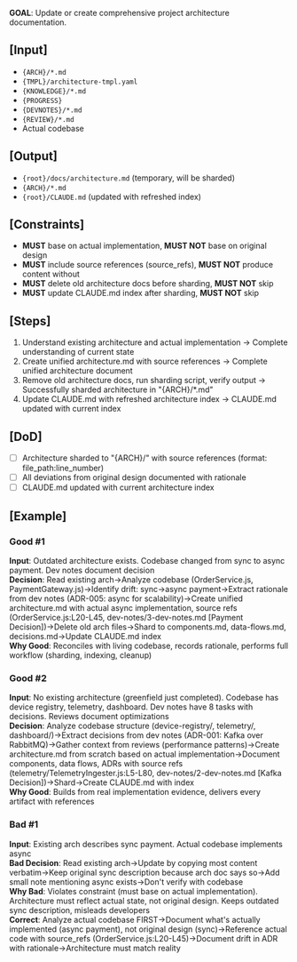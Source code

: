 **GOAL**: Update or create comprehensive project architecture documentation.

## [Input]
- `{ARCH}/*.md`
- `{TMPL}/architecture-tmpl.yaml`
- `{KNOWLEDGE}/*.md`
- `{PROGRESS}`
- `{DEVNOTES}/*.md`
- `{REVIEW}/*.md`
- Actual codebase

## [Output]
- `{root}/docs/architecture.md` (temporary, will be sharded)
- `{ARCH}/*.md`
- `{root}/CLAUDE.md` (updated with refreshed index)

## [Constraints]
- **MUST** base on actual implementation, **MUST NOT** base on original design
- **MUST** include source references (source_refs), **MUST NOT** produce content without
- **MUST** delete old architecture docs before sharding, **MUST NOT** skip
- **MUST** update CLAUDE.md index after sharding, **MUST NOT** skip

## [Steps]
1. Understand existing architecture and actual implementation → Complete understanding of current state
2. Create unified architecture.md with source references → Complete unified architecture document
3. Remove old architecture docs, run sharding script, verify output → Successfully sharded architecture in "{ARCH}/*.md"
4. Update CLAUDE.md with refreshed architecture index → CLAUDE.md updated with current index

## [DoD]
- [ ] Architecture sharded to "{ARCH}/" with source references (format: file_path:line_number)
- [ ] All deviations from original design documented with rationale
- [ ] CLAUDE.md updated with current architecture index

## [Example]

### Good #1
**Input**: Outdated architecture exists. Codebase changed from sync to async payment. Dev notes document decision  
**Decision**: Read existing arch→Analyze codebase (OrderService.js, PaymentGateway.js)→Identify drift: sync→async payment→Extract rationale from dev notes (ADR-005: async for scalability)→Create unified architecture.md with actual async implementation, source refs (OrderService.js:L20-L45, dev-notes/3-dev-notes.md [Payment Decision])→Delete old arch files→Shard to components.md, data-flows.md, decisions.md→Update CLAUDE.md index  
**Why Good**: Reconciles with living codebase, records rationale, performs full workflow (sharding, indexing, cleanup)

### Good #2
**Input**: No existing architecture (greenfield just completed). Codebase has device registry, telemetry, dashboard. Dev notes have 8 tasks with decisions. Reviews document optimizations  
**Decision**: Analyze codebase structure (device-registry/, telemetry/, dashboard/)→Extract decisions from dev notes (ADR-001: Kafka over RabbitMQ)→Gather context from reviews (performance patterns)→Create architecture.md from scratch based on actual implementation→Document components, data flows, ADRs with source refs (telemetry/TelemetryIngester.js:L5-L80, dev-notes/2-dev-notes.md [Kafka Decision])→Shard→Create CLAUDE.md with index  
**Why Good**: Builds from real implementation evidence, delivers every artifact with references

### Bad #1
**Input**: Existing arch describes sync payment. Actual codebase implements async  
**Bad Decision**: Read existing arch→Update by copying most content verbatim→Keep original sync description because arch doc says so→Add small note mentioning async exists→Don't verify with codebase  
**Why Bad**: Violates constraint (must base on actual implementation). Architecture must reflect actual state, not original design. Keeps outdated sync description, misleads developers  
**Correct**: Analyze actual codebase FIRST→Document what's actually implemented (async payment), not original design (sync)→Reference actual code with source_refs (OrderService.js:L20-L45)→Document drift in ADR with rationale→Architecture must match reality
